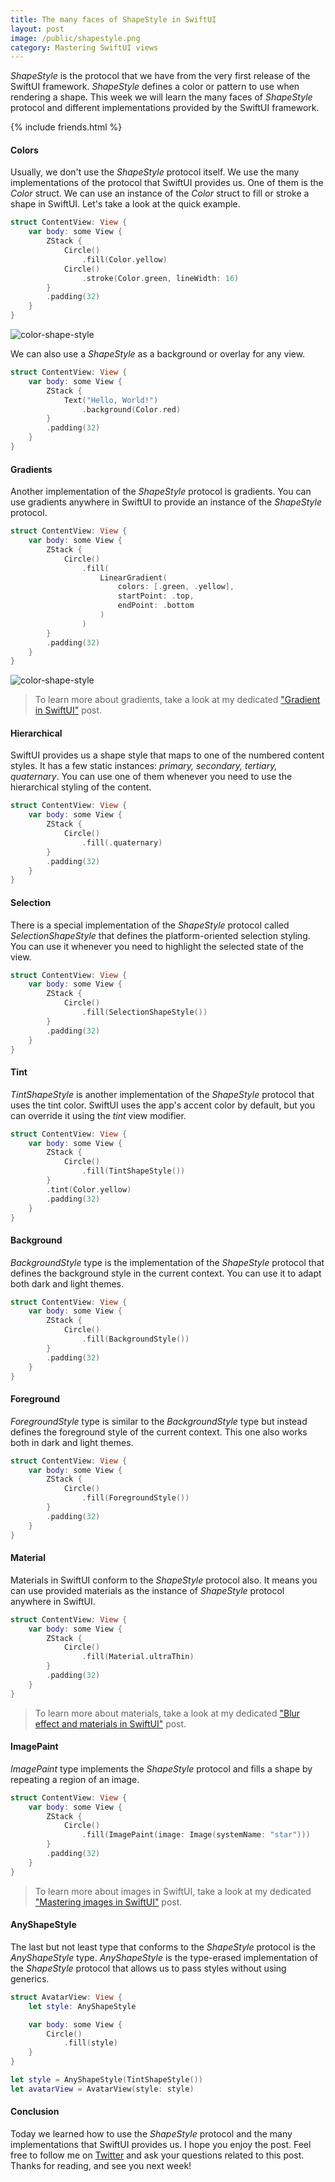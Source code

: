 ```yaml
---
title: The many faces of ShapeStyle in SwiftUI
layout: post
image: /public/shapestyle.png
category: Mastering SwiftUI views
---
```


*ShapeStyle* is the protocol that we have from the very first release of the SwiftUI framework. *ShapeStyle* defines a color or pattern to use when rendering a shape. This week we will learn the many faces of *ShapeStyle* protocol and different implementations provided by the SwiftUI framework.

{% include friends.html %}

#### Colors
Usually, we don't use the *ShapeStyle* protocol itself. We use the many implementations of the protocol that SwiftUI provides us. One of them is the *Color* struct. We can use an instance of the *Color* struct to fill or stroke a shape in SwiftUI. Let's take a look at the quick example.

```swift
struct ContentView: View {
    var body: some View {
        ZStack {
            Circle()
                .fill(Color.yellow)
            Circle()
                .stroke(Color.green, lineWidth: 16)
        }
        .padding(32)
    }
}
```

![color-shape-style](/public/shapestyle.png)

We can also use a *ShapeStyle* as a background or overlay for any view.

```swift
struct ContentView: View {
    var body: some View {
        ZStack {
            Text("Hello, World!")
                .background(Color.red)
        }
        .padding(32)
    }
}
``` 

#### Gradients
Another implementation of the *ShapeStyle* protocol is gradients. You can use gradients anywhere in SwiftUI to provide an instance of the *ShapeStyle* protocol.

```swift
struct ContentView: View {
    var body: some View {
        ZStack {
            Circle()
                .fill(
                    LinearGradient(
                        colors: [.green, .yellow],
                        startPoint: .top,
                        endPoint: .bottom
                    )
                )
        }
        .padding(32)
    }
}
```

![color-shape-style](/public/shapestyle1.png)

> To learn more about gradients, take a look at my dedicated ["Gradient in SwiftUI"](/2019/11/13/gradient-in-swiftui/) post.

#### Hierarchical
SwiftUI provides us a shape style that maps to one of the numbered content styles. It has a few static instances: *primary, secondary, tertiary, quaternary*. You can use one of them whenever you need to use the hierarchical styling of the content.

```swift
struct ContentView: View {
    var body: some View {
        ZStack {
            Circle()
                .fill(.quaternary)
        }
        .padding(32)
    }
}
```

#### Selection
There is a special implementation of the *ShapeStyle* protocol called *SelectionShapeStyle* that defines the platform-oriented selection styling.
You can use it whenever you need to highlight the selected state of the view.

```swift
struct ContentView: View {
    var body: some View {
        ZStack {
            Circle()
                .fill(SelectionShapeStyle())
        }
        .padding(32)
    }
}
```

#### Tint
*TintShapeStyle* is another implementation of the *ShapeStyle* protocol that uses the tint color. SwiftUI uses the app's accent color by default, but you can override it using the *tint* view modifier.

```swift
struct ContentView: View {
    var body: some View {
        ZStack {
            Circle()
                .fill(TintShapeStyle())
        }
        .tint(Color.yellow)
        .padding(32)
    }
}
```

#### Background
*BackgroundStyle* type is the implementation of the *ShapeStyle* protocol that defines the background style in the current context. You can use it to adapt both dark and light themes.

```swift
struct ContentView: View {
    var body: some View {
        ZStack {
            Circle()
                .fill(BackgroundStyle())
        }
        .padding(32)
    }
}
```

#### Foreground
*ForegroundStyle* type is similar to the *BackgroundStyle* type but instead defines the foreground style of the current context. This one also works both in dark and light themes.

```swift
struct ContentView: View {
    var body: some View {
        ZStack {
            Circle()
                .fill(ForegroundStyle())
        }
        .padding(32)
    }
}
```

#### Material
Materials in SwiftUI conform to the *ShapeStyle* protocol also. It means you can use provided materials as the instance of *ShapeStyle* protocol anywhere in SwiftUI.

```swift
struct ContentView: View {
    var body: some View {
        ZStack {
            Circle()
                .fill(Material.ultraThin)
        }
        .padding(32)
    }
}
```

> To learn more about materials, take a look at my dedicated ["Blur effect and materials in SwiftUI"](/2021/10/28/blur-effect-and-materials-in-swiftui/) post.

#### ImagePaint
*ImagePaint* type implements the *ShapeStyle* protocol and fills a shape by repeating a region of an image.

```swift
struct ContentView: View {
    var body: some View {
        ZStack {
            Circle()
                .fill(ImagePaint(image: Image(systemName: "star")))
        }
        .padding(32)
    }
}
```

> To learn more about images in SwiftUI, take a look at my dedicated ["Mastering images in SwiftUI"](/2021/11/17/the-many-faces-of-shapestyle-in-swiftui/) post.

#### AnyShapeStyle
The last but not least type that conforms to the *ShapeStyle* protocol is the *AnyShapeStyle* type. *AnyShapeStyle* is the type-erased implementation of the *ShapeStyle* protocol that allows us to pass styles without using generics.

```swift
struct AvatarView: View {
    let style: AnyShapeStyle

    var body: some View {
        Circle()
            .fill(style)
    }
}

let style = AnyShapeStyle(TintShapeStyle())
let avatarView = AvatarView(style: style)
```

#### Conclusion
Today we learned how to use the *ShapeStyle* protocol and the many implementations that SwiftUI provides us. I hope you enjoy the post. Feel free to follow me on [Twitter](https://twitter.com/mecid) and ask your questions related to this post. Thanks for reading, and see you next week!
